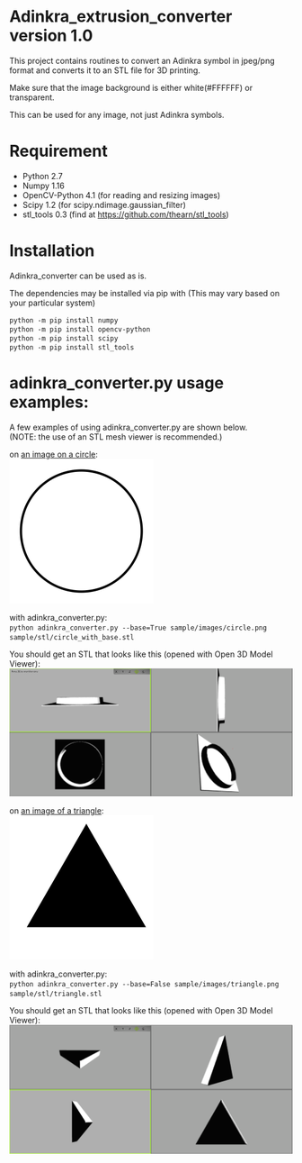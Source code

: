 # Adinkra_extrusion_converter version 1.0
This project contains routines to convert an Adinkra symbol in jpeg/png format and converts it to an STL file for 3D printing.

Make sure that the image background is either white(#FFFFFF) or transparent.

This can be used for any image, not just Adinkra symbols.

# Requirement
 - Python 2.7
 - Numpy 1.16
 - OpenCV-Python 4.1 (for reading and resizing images)
 - Scipy 1.2 (for scipy.ndimage.gaussian_filter)
 - stl_tools 0.3 (find at https://github.com/thearn/stl_tools)

# Installation
Adinkra_converter can be used as is.

The dependencies may be installed via pip with (This may vary based on your particular system)
```
python -m pip install numpy
python -m pip install opencv-python
python -m pip install scipy
python -m pip install stl_tools
```

# adinkra_converter.py usage examples:
A few examples of using adinkra_converter.py are shown below.\
(NOTE: the use of an STL mesh viewer is recommended.)


on [an image on a circle](sample/images/circle.png?raw=false "circle.png"):\
![displayed picture of circle](doc/figures/example_circle.png?raw=true)


with adinkra_converter.py:\
`python adinkra_converter.py --base=True sample/images/circle.png sample/stl/circle_with_base.stl`

You should get an STL that looks like this (opened with Open 3D Model Viewer):\
![circle mesh with base](doc/figures/circle_with_base.png?raw=true "circle mesh with base")


on [an image of a triangle](sample/images/triangle.png?raw=false "triangle.png"):\
![displayed picture of triangle](doc/figures/example_triangle.png?raw=true)


with adinkra_converter.py:\
`python adinkra_converter.py --base=False sample/images/triangle.png sample/stl/triangle.stl`


You should get an STL that looks like this (opened with Open 3D Model Viewer):\
![triangle mesh with no base](doc/figures/triangle_no_base.png "triangle mesh with no base")
